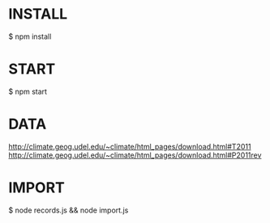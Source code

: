 # INSTALL

$ npm install

# START

$ npm start

# DATA

http://climate.geog.udel.edu/~climate/html_pages/download.html#T2011
http://climate.geog.udel.edu/~climate/html_pages/download.html#P2011rev

# IMPORT

$ node records.js && node import.js
